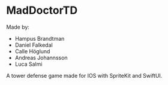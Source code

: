 # MadDoctorTD
Made by:

- Hampus Brandtman
- Daniel Falkedal
- Calle Höglund
- Andreas Johannsson
- Luca Salmi

A tower defense game made for IOS with SpriteKit and SwiftUI.
